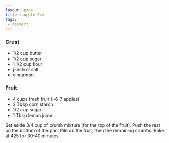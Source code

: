 ```yaml
---
layout: page
title : Apple Pie
tags: 
 - dessert
---
```


### Crust
* 1/2 cup butter
* 1/2 cup sugar
* 1 1/2 cup flour
* pinch o' salt
* cinnamon

### Fruit
* 4 cups fresh fruit (~6-7 apples)
* 2 Tbsp corn starch
* 1/2 cup sugar
* 1 Tbsp lemon juice

Set aside 3/4 cup of crumb mixture (for the top of the fruit).  Push the rest on the bottom of the pan.  Pile on the fruit, then the remaining crumbs.  Bake at 425 for 30-40 minutes.

